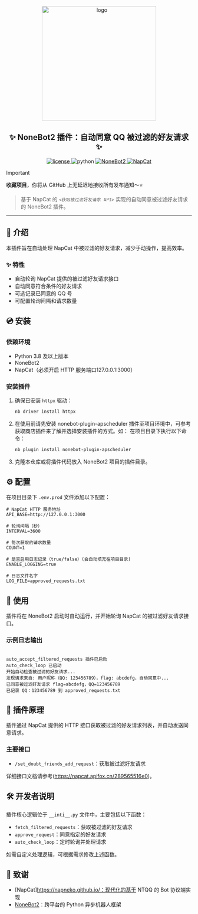 <div align="center">
  <a href="https://v2.nonebot.dev/store">
    <img src="https://raw.githubusercontent.com/fllesser/nonebot-plugin-template/refs/heads/resource/.docs/NoneBotPlugin.svg" width="310" alt="logo">
  </a>

  <h2>✨ NoneBot2 插件：自动同意 QQ 被过滤的好友请求 ✨</h2>

  <a href="./LICENSE">
    <img src="https://img.shields.io/github/license/yscdzxj/nonebot2_qq_napcat_process_filtering.svg" alt="license">
  </a>
  <img src="https://img.shields.io/badge/python-3.8|3.9|3.10|3.11-blue.svg" alt="python">
  <a href="https://github.com/nonebot/nonebot2">
    <img src="https://img.shields.io/badge/NoneBot2-v2.0.0-green.svg" alt="NoneBot2">
  </a>
  <a href="https://napneko.com/">
    <img src="https://img.shields.io/badge/NapCat-NTQQ-orange.svg" alt="NapCat">
  </a>
</div>

> [!IMPORTANT]
> **收藏项目**，你将从 GitHub 上无延迟地接收所有发布通知～⭐️

> 基于 NapCat 的 `<获取被过滤好友请求 API>` 实现的自动同意被过滤好友请求的 NoneBot2 插件。

---

## 📖 介绍

本插件旨在自动处理 NapCat 中被过滤的好友请求，减少手动操作，提高效率。

### ✨ 特性

* 自动轮询 NapCat 提供的被过滤好友请求接口
* 自动同意符合条件的好友请求
* 可选记录已同意的 QQ 号
* 可配置轮询间隔和请求数量

## 💿 安装

### 依赖环境

* Python 3.8 及以上版本
* NoneBot2
* NapCat（必须开启 HTTP 服务端口127.0.0.1:3000）

### 安装插件

1. 确保已安装 `httpx` 驱动：

   ```bash
   nb driver install httpx
   ```
2. 在使用前请先安装 nonebot-plugin-apscheduler 插件至项目环境中，可参考获取商店插件来了解并选择安装插件的方式。如：
在项目目录下执行以下命令：

   ```bash
   nb plugin install nonebot-plugin-apscheduler
   ```
3. 克隆本仓库或将插件代码放入 NoneBot2 项目的插件目录。

## ⚙️ 配置

在项目目录下 `.env.prod` 文件添加以下配置：

```env
# NapCat HTTP 服务地址
API_BASE=http://127.0.0.1:3000

# 轮询间隔（秒）
INTERVAL=3600

# 每次获取的请求数量
COUNT=1

# 是否启用日志记录（true/false）(会自动填充在项目目录)
ENABLE_LOGGING=true

# 日志文件名字
LOG_FILE=approved_requests.txt
```

## 🚀 使用

插件将在 NoneBot2 启动时自动运行，并开始轮询 NapCat 的被过滤好友请求接口。

### 示例日志输出

```

auto_accept_filtered_requests 插件已启动
auto_check_loop 已启动
开始自动检查被过滤的好友请求...
发现请求来自: 用户昵称（QQ: 123456789），flag: abcdefg，自动同意中...
已同意被过滤好友请求 flag=abcdefg，QQ=123456789
已记录 QQ：123456789 到 approved_requests.txt
```



## 🧩 插件原理

插件通过 NapCat 提供的 HTTP 接口获取被过滤的好友请求列表，并自动发送同意请求。

### 主要接口

* `/set_doubt_friends_add_request`：获取被过滤好友请求

详细接口文档请参考(https://napcat.apifox.cn/289565516e0)。

## 🛠️ 开发者说明

插件核心逻辑位于 `__inti__.py` 文件中，主要包括以下函数：

* `fetch_filtered_requests`：获取被过滤的好友请求
* `approve_request`：同意指定的好友请求
* `auto_check_loop`：定时轮询并处理请求

如需自定义处理逻辑，可根据需求修改上述函数。

## 🤝 致谢

* [NapCat]https://napneko.github.io/：现代化的基于 NTQQ 的 Bot 协议端实现
* [NoneBot2](https://github.com/nonebot/nonebot2)：跨平台的 Python 异步机器人框架